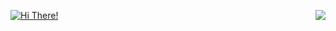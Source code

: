 <p>
  <img align="right" src="http://komarev.com/ghpvc/?username=horribleCCguru&color=f88000" />
    <a href="https://github.com/">
      <img src="https://typewriter-orpin.vercel.app/typewriter/?font=Fira+Code&duration=2000&pause=500&color=FF0000&center=false&width=435&lines=HorribleProgram........" alt="Hi There!" />
  </a>
</p>
